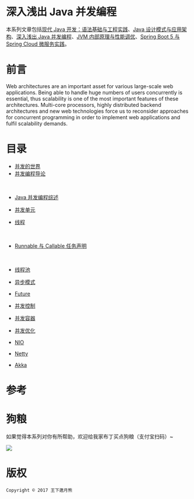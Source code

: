 
# 深入浅出 Java 并发编程


本系列文章包括[现代 Java 开发：语法基础与工程实践](https://parg.co/bgk)、[Java 设计模式与应用架构](https://parg.co/bgJ)、[深入浅出 Java 并发编程](https://parg.co/b7l)、[JVM 内部原理与性能调优](https://parg.co/bgL)、[Spring Boot 5 与 Spring Cloud 微服务实践](https://parg.co/b7Y)。 


# 前言




Web architectures are an important asset for various large-scale web applications. Being able to handle huge numbers of users concurrently is essential, thus scalability is one of the most important features of these architectures. Multi-core processors, highly distributed backend architectures and new web technologies force us to reconsider approaches for concurrent programming in order to implement web applications and fulfil scalability demands.



# 目录



- [并发的世界]()
    
- [并发编程导论]()

    
- [Java 并发编程综述]()




- [并发单元]()
    
- [线程]()

    
- [Runnable 与 Callable 任务声明]()

    
- [线程池]()




- [异步模式]()
    
- [Future]()




- [并发控制]()



- [并发容器]()



- [并发优化]()



- [NIO]()



- [Netty]()



- [Akka]()


# 参考



# 狗粮



如果觉得本系列对你有所帮助，欢迎给我家布丁买点狗粮（支付宝扫码）~



![](https://github.com/wxyyxc1992/OSS/blob/master/2017/8/1/Buding.jpg?raw=true)

# 版权

`Copyright © 2017 王下邀月熊`